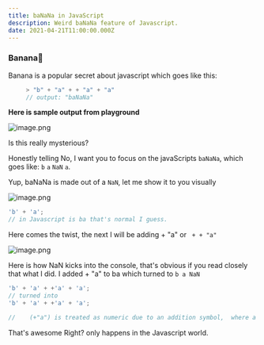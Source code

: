 ```yaml
---
title: baNaNa in JavaScript
description: Weird baNaNa feature of Javascript.
date: 2021-04-21T11:00:00.000Z
---
```


### Banana🍌

Banana is a popular secret about javascript which goes like this:

```js
     > "b" + "a" + + "a" + "a"
     // output: "baNaNa"
```

**Here is sample output from playground**

![image.png](https://cdn.hashnode.com/res/hashnode/image/upload/v1618900348424/Xjk2plknX.png)

Is this really mysterious?

Honestly telling No, I want you to focus on the javaScripts `baNaNa`, which goes like: `b` `a` `NaN` `a`.

Yup, baNaNa is made out of a `NaN`, let me show it to you visually

![image.png](https://cdn.hashnode.com/res/hashnode/image/upload/v1618900549983/Dp1g42gpz.png)

```js
'b' + 'a';
// in Javascript is ba that's normal I guess.
```

Here comes the twist, the next I will be adding + "a" or ` + + "a"`

![image.png](https://cdn.hashnode.com/res/hashnode/image/upload/v1618900652145/QuwW2T1jA.png)

Here is how NaN kicks into the console, that's obvious if you read closely that what I did.
I added + "a" to ba which turned to `b a NaN`

```js
'b' + 'a' + +'a' + 'a';
// turned into
'b' + 'a' + +'a' + 'a';

//    (+"a") is treated as numeric due to an addition symbol,  where a is not a number, (+ "a") === NaN.
```

That's awesome Right? only happens in the Javascript world.
